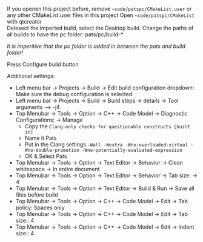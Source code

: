 If you openen this project before, remove `~code/patspc/CMakeList.user` or any other CMakeList.user files in this project
Open `~code/patspc/CMakeList` with qtcreator  
Delesect the imported  build, select the Desktop build. Change the paths of all builds to have the pc folder: pats/pc/build-*  

*It is imperitive that the pc folder is added in between the pats and build folder!*

Press Configure build button  
    
Additional settings:  
* Left menu bar -> Projects -> Build -> Edit build configuration dropdown: Make sure the debug configuration is selected.
* Left menu bar -> Projects -> Build -> Build steps -> details -> Tool arguments --> -j4   
* Top Menubar -> Tools -> Option -> C++ -> Code Model -> Diagnostic Configurations: -> Manage  
  * Copy the `Clang-only checks for questionable constructs [built in]`  
  * Name it Pats  
  * Put in the Clang settings ```-Wall -Wextra -Wno-overloaded-virtual -Wno-double-promotion -Wno-potentially-evaluated-expression```  
  * OK & Select Pats  
* Top Menubar -> Tools -> Option -> Text Editor -> Behavior -> Clean whitespace -> In entire document  
* Top Menubar -> Tools -> Option -> Text Editor -> Behavior -> Tab size: -> 4  
* Top Menubar -> Tools -> Option -> Text Editor -> Build & Run -> Save all files before build  
* Top Menubar -> Tools -> Option -> C++ -> Code Model -> Edit -> Tab policy: Spaces only  
* Top Menubar -> Tools -> Option -> C++ -> Code Model -> Edit -> Tab size:: 4  
* Top Menubar -> Tools -> Option -> C++ -> Code Model -> Edit -> Indent size:: 4  
